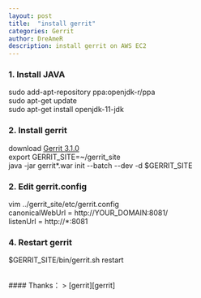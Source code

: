 ```yaml
---
layout: post
title:  "install gerrit"
categories: Gerrit
author: DreAmeR
description: install gerrit on AWS EC2
---
```


###  **1. Install JAVA**
>
sudo add-apt-repository ppa:openjdk-r/ppa  
sudo apt-get update  
sudo apt-get install openjdk-11-jdk  

###  **2. Install gerrit**
>
download [Gerrit 3.1.0][gerrit-link]  
export GERRIT_SITE=~/gerrit_site  
java -jar gerrit*.war init --batch --dev -d $GERRIT_SITE  


###  **2. Edit gerrit.config**
>
vim ../gerrit_site/etc/gerrit.config  
canonicalWebUrl = http://YOUR_DOMAIN:8081/  
listenUrl = http://*:8081  

###  **4. Restart gerrit**
>
$GERRIT_SITE/bin/gerrit.sh restart

<br/>
#### Thanks：
> 
[gerrit][gerrit]  

[gerrit]: https://gerrit-review.googlesource.com/Documentation/linux-quickstart.html
[gerrit-link]: https://gerrit-releases.storage.googleapis.com/gerrit-3.1.0.war
